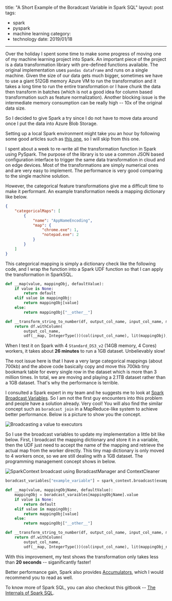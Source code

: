 title: "A Short Example of the Boradcast Variable in Spark SQL"
layout: post
tags:
  - spark
  - pyspark
  - machine learning
category:
  - technology
date: 2019/01/18
---

Over the holiday I spent some time to make some progress of moving one of my machine learning project into Spark. An important piece of the project is a data transformation library with pre-defined functions available. The original implementation uses `pandas dataframe` and runs on a single machine. Given the size of our data gets much bigger, sometimes we have to use a giant 512GB memory Azure VM to run the transformation and it takes a long time to run the entire transformation or I have chunk the data then transform in batches (which is not a good idea for column based transformation such as feature normalization). Another blocking issue is the intermediate memory consumption can be really high -- 10x of the original data size. 

So I decided to give Spark a try since I do not have to move data around once I put the data into Azure Blob Storage.

<!-- more -->

Setting up a local Spark environment might take you an hour by following some good articles such as [this one][1], so I will skip from this one.

I spent about a week to re-write all the transformation function in Spark using PySpark. The purpose of the library is to use a common JSON based configuration interface to trigger the same data transformation in cloud and on edge devices. Most of the transformations are simply numerical ones and are very easy to implement. The performance is very good comparing to the single machine solution.

However, the categorical feature transformations give me a difficult time to make it performant. An example transformation needs a mapping dictionary like below.

```json
{
    "categoricalMaps": [
        {
            "name": "AppNameEncoding",
            "map": {
                "chrome.exe": 1,
                "notepad.exe": 2
            }
        }
    ]
}
```

This categorical mapping is simply a dictionary check like the following code, and I wrap the function into a Spark UDF function so that I can apply the transformation in SparkSQL.

```python
def __map(value, mappingObj, defaultValue):
    if value is None:
        return default
    elif value in mappingObj:
        return mappingObj[value]
    else:
        return mappingObj["__other__"]

def __transform_string_to_number(df, output_col_name, input_col_name, mappingObj, default_output):
    return df.withColumn(
        output_col_name,
        udf(__map, IntegerType())(col(input_col_name), lit(mappingObj), lit(default_output)))
```

When I test it on Spark with 4 `Standard_DS3_v2` (14GB memory, 4 Cores) workers, it takes about **26 minutes** to run a 1GB dataset. Unbelievably slow!

The root issue here is that I have a very large categorical mappings (about 700kb) and the above code basically copy and move this 700kb tiny bookmark table for every single row in the dataset which is more than 3 million times. In total, we are moving and playing a 2.1TB dataset rather than a 1GB dataset. That's why the performance is terrible.

I consulted a Spark expert in my team and he suggests me to look at [Spark Broadcast Variables][2]. So I am not the first guy encounters into this problem and people have a solution already. Very cool! You will also find the similar concept such as `boradcast join` in a MapReduce-like system to achieve better performance. Below is a picture to show you the concept.

![Broadcasting a value to executors](https://jaceklaskowski.gitbooks.io/mastering-apache-spark/images/sparkcontext-broadcast-executors.png)

So I use the broadcast variables to update my implementation a little bit like below. First, I broadcast the mapping dictionary and store it in a variable, then the UDF just need to accept the name of the mapping and retrieve the actual map from the worker directly. This tiny map dictionary is only moved to 4 workers once, so we are still dealing with a 1GB dataset. The programming management concept shows in below.

![SparkContext broadcast using BoradcastManager and ContextCleaner](https://jaceklaskowski.gitbooks.io/mastering-apache-spark/images/sparkcontext-broadcastmanager-contextcleaner.png)

```python
boradcast_variables["example_variable"] = spark_context.broadcast(example_map)

def __map(value, mappingObjName, defaultValue):
    mappingObj = boradcast_varaibles[mappingObjName].value
    if value is None:
        return default
    elif value in mappingObj:
        return mappingObj[value]
    else:
        return mappingObj["__other__"]

def __transform_string_to_number(df, output_col_name, input_col_name, mappingObj_name, default_output):
    return df.withColumn(
        output_col_name,
        udf(__map, IntegerType())(col(input_col_name), lit(mappingObj_name), lit(default_output)))
```

With this improvement, my test shows the transformation only takes less than **20 seconds** -- siganificantly faster! 

Better performance gain, Spark also provides [Accumulators][3], which I would recommend you to read as well.

To know more of Spark SQL, you can also checkout this gitbook -- [The Internals of Spark SQL][4].

[1]: https://medium.com/@GalarnykMichael/install-spark-on-windows-pyspark-4498a5d8d66c
[2]: http://spark.apache.org/docs/latest/rdd-programming-guide.html#broadcast-variables
[3]: http://spark.apache.org/docs/latest/rdd-programming-guide.html#accumulators
[4]: https://jaceklaskowski.gitbooks.io/mastering-spark-sql/content/